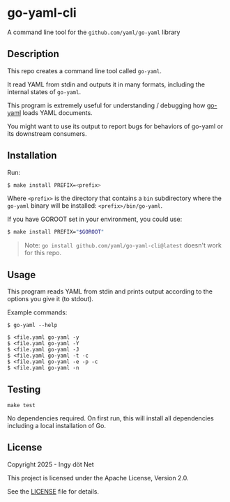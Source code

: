 go-yaml-cli
===========

A command line tool for the `github.com/yaml/go-yaml` library


## Description

This repo creates a command line tool called `go-yaml`.

It read YAML from stdin and outputs it in many formats, including the internal
states of `go-yaml`.

This program is extremely useful for understanding / debugging how
[go-yaml](https://github.com/yaml/go-yaml) loads YAML documents.

You might want to use its output to report bugs for behaviors of go-yaml or its
downstream consumers.


## Installation

Run:

```bash
$ make install PREFIX=<prefix>
```

Where `<prefix>` is the directory that contains a `bin` subdirectory where the
`go-yaml` binary will be installed: `<prefix>/bin/go-yaml`.

If you have GOROOT set in your environment, you could use:

```bash
$ make install PREFIX="$GOROOT"
```

> Note: `go install github.com/yaml/go-yaml-cli@latest` doesn't work for
> this repo.


## Usage

This program reads YAML from stdin and prints output according to the options
you give it (to stdout).

Example commands:

```
$ go-yaml --help

$ <file.yaml go-yaml -y
$ <file.yaml go-yaml -Y
$ <file.yaml go-yaml -J
$ <file.yaml go-yaml -t -c
$ <file.yaml go-yaml -e -p -c
$ <file.yaml go-yaml -n
```


## Testing

```
make test
```

No dependencies required.
On first run, this will install all dependencies including a local installation
of Go.


## License

Copyright 2025 - Ingy döt Net

This project is licensed under the Apache License, Version 2.0.

See the [LICENSE](LICENSE) file for details.

